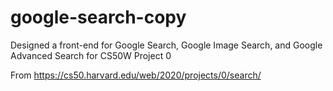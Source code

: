 # google-search-copy
Designed a front-end for Google Search, Google Image Search, and Google Advanced Search for CS50W Project 0

From https://cs50.harvard.edu/web/2020/projects/0/search/
